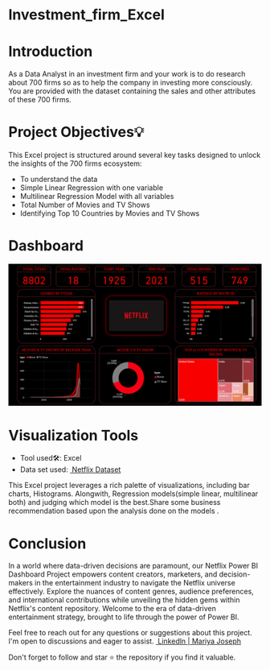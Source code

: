 # Investment_firm_Excel
<h1><a name="introduction">Introduction</a></h1>
<p> As a Data Analyst in an investment firm and your work is to do research about
700 firms so as to help the company in investing more consciously. You are provided with the
dataset containing the sales and other attributes of these 700 firms.</p>
<h1><a name="projectobjectives">Project Objectives💡</a></h1>
<p>This Excel project is structured around several key tasks designed to unlock the insights of the 700 firms ecosystem:</p>
<ul>
  <li> To understand the data </li>
  <li> Simple Linear Regression with one variable</li>
  <li> Multilinear Regression Model with all variables</li>
  <li>Total Number of Movies and TV Shows</li>
  <li> Identifying Top 10 Countries by Movies and TV Shows</li>
</ul>
<h1><a name='dashboard'>Dashboard</a></h1>
<img width="900" alt="Coding" src="https://github.com/Mariyajoseph24/Netflix_PowerBI_Dashboard/blob/main/Netflix%20dashboard.png">
<h1><a name="visualizationtools">Visualization Tools</a></h1>
<ul><li>Tool used🛠️: Excel</li>
<li> Data set used: <a href="https://www.kaggle.com/datasets/shivamb/netflix-shows">
         <img src=" Netflix Dataset" alt=""> Netflix Dataset</a></li></ul>
<p> This Excel project leverages a rich palette of visualizations, including bar charts, Histograms. Alongwith, Regression models(simple linear, multilinear both) and judging which model is the best.Share some business recommendation based upon the analysis done on the models .</p>
<h1><a name="conclusion">Conclusion</a></h1>
<p>In a world where data-driven decisions are paramount, our Netflix Power BI Dashboard Project empowers content creators, marketers, and decision-makers in the entertainment industry to navigate the Netflix universe effectively. Explore the nuances of content genres, audience preferences, and international contributions while unveiling the hidden gems within Netflix's content repository. Welcome to the era of data-driven entertainment strategy, brought to life through the power of Power BI.</p>

<p>Feel free to reach out for any questions or suggestions about this project. I'm open to discussions and eager to assist.
  <a href="https://www.linkedin.com/in/mariya-jos/">
  <img src=" Linkedln | Mariya Joseph" alt=""> Linkedln | Mariya Joseph</a><br>
  <p> Don't forget to follow and star ⭐ the repository if you find it valuable.</p>
